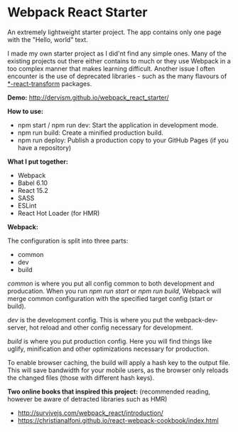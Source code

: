# Webpack React Starter
An extremely lightweight starter project. The app contains only one page with the "Hello, world" text.

I made my own starter project as I did'nt find any simple ones. Many of the existing projects out there either contains to much or they use Webpack in a too complex manner that makes learning difficult. Another issue I often encounter is the use of deprecated libraries - such as the many flavours of [*-react-transform](https://github.com/gaearon/babel-plugin-react-transform) packages.

**Demo:** http://dervism.github.io/webpack_react_starter/

**How to use:**

- npm start / npm run dev: Start the application in development mode.
- npm run build: Create a minified production build.
- npm run deploy: Publish a production copy to your GitHub Pages (if you have a repository)

**What I put together:**

- Webpack
- Babel 6.10
- React 15.2
- SASS
- ESLint
- React Hot Loader (for HMR)

**Webpack:**

The configuration is split into three parts:

- common
- dev
- build

_common_ is where you put all config common to both development and producation.
When you run _npm run start_ or _npm run build_, Webpack will merge common configuration
with the specified target config (start or build).

_dev_ is the development config. This is where you put the webpack-dev-server, hot reload and
other config necessary for development.

_build_ is where you put production config. Here you will find things like uglify, minification and
other optimizations necessary for production.

To enable browser caching, the build will apply a hash key to the output file. This will save bandwidth for your mobile
users, as the browser only reloads the changed files (those with different hash keys).

**Two online books that inspired this project:** (recommended reading, however be aware of detracted libraries such as HMR)
- http://survivejs.com/webpack_react/introduction/
- https://christianalfoni.github.io/react-webpack-cookbook/index.html